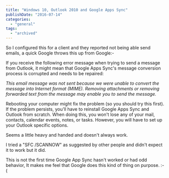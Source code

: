 ```yaml
---
title: "Windows 10, Outlook 2010 and Google Apps Sync"
publishDate: "2016-07-14"
categories: 
  - "general"
tags:
  - "archived"
---
```


So I configured this for a client and they reported not being able send emails, a quick Google throws this up from Google:-

If you receive the following error message when trying to send a message from Outlook, it might mean that Google Apps Sync's message conversion process is corrupted and needs to be repaired:

_This email message was not sent because we were unable to convert the message into Internet format (MIME). Removing attachments or removing forwarded text from the message may enable you to send the message._

Rebooting your computer might fix the problem (so you should try this first). If the problem persists, you'll have to reinstall Google Apps Sync and Outlook from scratch. When doing this, you won't lose any of your mail, contacts, calendar events, notes, or tasks. However, you will have to set up your Outlook specific options.

Seems a little heavy and handed and doesn't always work.

I tried a "SFC /SCANNOW" as suggested by other people and didn't expect it to work but it did.

This is not the first time Google App Sync hasn't worked or had odd behavior, It makes me feel that Google does this kind of thing on purpose. :-(
